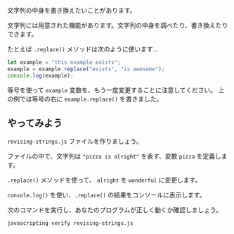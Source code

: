文字列の中身を書き換えたいことがあります。

文字列には用意された機能があります。文字列の中身を調べたり、書き換えたりできます。

たとえば `.replace()` メソッドは次のように使います...

```js
let example = "this example exists";
example = example.replace("exists", "is awesome");
console.log(example);
```

等号を使って `example` 変数を、もう一度変更することに注意してください。
上の例では等号の右に `example.replace()` を書きました。

## やってみよう

`revising-strings.js` ファイルを作りましょう。

ファイルの中で、文字列は `"pizza is alright"` を表す、変数 `pizza` を定義します。

`.replace()` メソッドを使って、 `alright` を `wonderful` に変更します。

`console.log()` を使い、`.replace()` の結果をコンソールに表示します。

次のコマンドを実行し、あなたのプログラムが正しく動くか確認しましょう。

`javascripting verify revising-strings.js`
